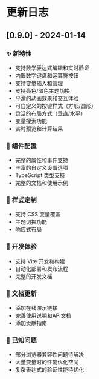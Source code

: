 # 更新日志

## [0.9.0] - 2024-01-14

### ✨ 新特性
- 支持数学表达式编辑和实时验证
- 内置数字键盘和运算符按钮
- 支持变量插入和管理
- 支持亮色/暗色主题切换
- 平滑的动画效果和交互体验
- 可自定义的按键样式（方形/圆形）
- 灵活的布局方式（垂直/水平）
- 变量搜索功能
- 实时预览和计算结果

### 🔧 组件配置
- 完整的属性和事件支持
- 丰富的自定义设置选项
- TypeScript 类型支持
- 完整的文档和使用示例

### 🎨 样式定制
- 支持 CSS 变量覆盖
- 主题切换功能
- 响应式布局

### 🔨 开发体验
- 支持 Vite 开发和构建
- 自动化部署和发布流程
- 完整的开发文档

### 📝 文档更新
- 添加在线演示链接
- 完善使用说明和API文档
- 添加贡献指南

### 🐛 已知问题
- 部分浏览器兼容性问题待解决
- 大量变量时的性能优化空间
- 复杂表达式的验证性能待优化

